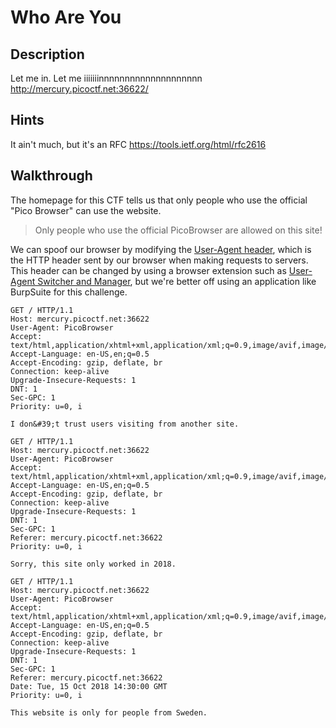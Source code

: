 # Who Are You

## Description

Let me in. Let me iiiiiiinnnnnnnnnnnnnnnnnnnn http://mercury.picoctf.net:36622/

## Hints

It ain't much, but it's an RFC https://tools.ietf.org/html/rfc2616

## Walkthrough

The homepage for this CTF tells us that only people who use the official "Pico Browser" can use the website.

> Only people who use the official PicoBrowser are allowed on this site!

We can spoof our browser by modifying the [User-Agent header](https://developer.mozilla.org/en-US/docs/Web/HTTP/Headers/User-Agent "Mozilla developer pages on User-Agent header"), which is the HTTP header sent by our browser when making requests to servers. This header can be changed by using a browser extension such as [User-Agent Switcher and Manager](https://addons.mozilla.org/en-US/firefox/addon/user-agent-string-switcher/ "Firefox extension for modifying User-Agent header"), but we're better off using an application like BurpSuite for this challenge.

```http
GET / HTTP/1.1
Host: mercury.picoctf.net:36622
User-Agent: PicoBrowser
Accept: text/html,application/xhtml+xml,application/xml;q=0.9,image/avif,image/webp,image/png,image/svg+xml,*/*;q=0.8
Accept-Language: en-US,en;q=0.5
Accept-Encoding: gzip, deflate, br
Connection: keep-alive
Upgrade-Insecure-Requests: 1
DNT: 1
Sec-GPC: 1
Priority: u=0, i
```

```
I don&#39;t trust users visiting from another site.
```

```http
GET / HTTP/1.1
Host: mercury.picoctf.net:36622
User-Agent: PicoBrowser
Accept: text/html,application/xhtml+xml,application/xml;q=0.9,image/avif,image/webp,image/png,image/svg+xml,*/*;q=0.8
Accept-Language: en-US,en;q=0.5
Accept-Encoding: gzip, deflate, br
Connection: keep-alive
Upgrade-Insecure-Requests: 1
DNT: 1
Sec-GPC: 1
Referer: mercury.picoctf.net:36622
Priority: u=0, i
```

```
Sorry, this site only worked in 2018.
```

```http
GET / HTTP/1.1
Host: mercury.picoctf.net:36622
User-Agent: PicoBrowser
Accept: text/html,application/xhtml+xml,application/xml;q=0.9,image/avif,image/webp,image/png,image/svg+xml,*/*;q=0.8
Accept-Language: en-US,en;q=0.5
Accept-Encoding: gzip, deflate, br
Connection: keep-alive
Upgrade-Insecure-Requests: 1
DNT: 1
Sec-GPC: 1
Referer: mercury.picoctf.net:36622
Date: Tue, 15 Oct 2018 14:30:00 GMT
Priority: u=0, i
```

```
This website is only for people from Sweden.
```
